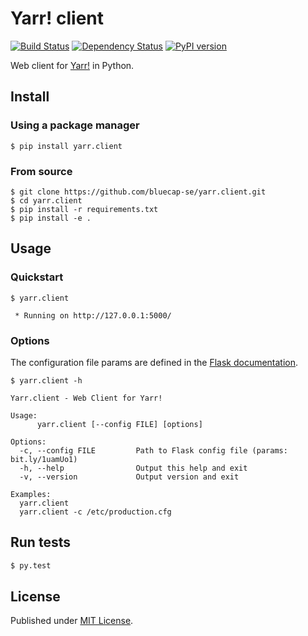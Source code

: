 # Yarr! client

[![Build Status](https://travis-ci.org/bluecap-se/yarr.client.svg?branch=master)](https://travis-ci.org/bluecap-se/yarr.client)
[![Dependency Status](https://gemnasium.com/36afc2c2d60de6f5c8cbfea3142376a5.svg)](https://gemnasium.com/bluecap-se/yarr.client)
[![PyPI version](https://badge.fury.io/py/yarr.client.svg)](http://badge.fury.io/py/yarr.client)

Web client for [Yarr!](https://github.com/bluecap-se/yarr) in Python.

## Install

### Using a package manager

```console
$ pip install yarr.client
```

### From source

```console
$ git clone https://github.com/bluecap-se/yarr.client.git
$ cd yarr.client
$ pip install -r requirements.txt
$ pip install -e .
```

## Usage

### Quickstart

```console
$ yarr.client

 * Running on http://127.0.0.1:5000/
```

### Options

The configuration file params are defined in the [Flask documentation](http://flask.pocoo.org/docs/0.10/config/#builtin-configuration-values).

```console
$ yarr.client -h

Yarr.client - Web Client for Yarr!

Usage:
      yarr.client [--config FILE] [options]

Options:
  -c, --config FILE         Path to Flask config file (params: bit.ly/1uamUo1)
  -h, --help                Output this help and exit
  -v, --version             Output version and exit

Examples:
  yarr.client
  yarr.client -c /etc/production.cfg

```

## Run tests

```Bash
$ py.test
```

## License

Published under [MIT License](https://github.com/bluecap-se/yarr.client/blob/master/LICENSE).
